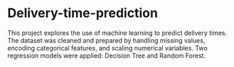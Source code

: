 # Delivery-time-prediction
This project explores the use of machine learning to predict delivery times. The dataset was cleaned and prepared by handling missing values, encoding categorical features, and scaling numerical variables.  Two regression models were applied: Decision Tree and Random Forest. 
